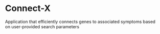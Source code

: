 # Connect-X
Application that efficiently connects genes to associated symptoms based on user-provided search parameters
